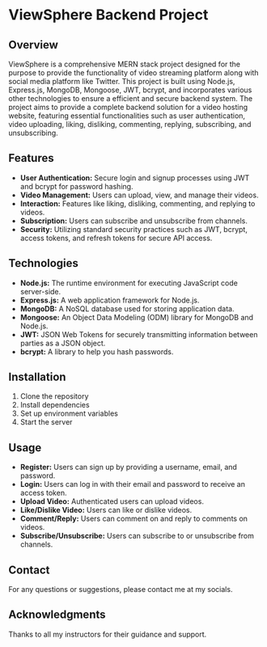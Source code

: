 <!DOCTYPE html>
<html>
<head>
</head>
<body>
  <h1>ViewSphere Backend Project</h1>
  
  <h2>Overview</h2>
  <p>
    ViewSphere is a comprehensive MERN stack project designed for the purpose to provide the functionality of video streaming platform along with social media platform like Twitter. This project is built using Node.js, Express.js, MongoDB, Mongoose, JWT, bcrypt, and incorporates various other technologies to ensure a efficient and secure backend system. The project aims to provide a complete backend solution for a video hosting website, featuring essential functionalities such as user authentication, video uploading, liking, disliking, commenting, replying, subscribing, and unsubscribing.
  </p>

  <h2>Features</h2>
  <ul>
    <li><strong>User Authentication:</strong> Secure login and signup processes using JWT and bcrypt for password hashing.</li>
    <li><strong>Video Management:</strong> Users can upload, view, and manage their videos.</li>
    <li><strong>Interaction:</strong> Features like liking, disliking, commenting, and replying to videos.</li>
    <li><strong>Subscription:</strong> Users can subscribe and unsubscribe from channels.</li>
    <li><strong>Security:</strong> Utilizing standard security practices such as JWT, bcrypt, access tokens, and refresh tokens for secure API access.</li>
  </ul>

  <h2>Technologies</h2>
  <ul>
    <li><strong>Node.js:</strong> The runtime environment for executing JavaScript code server-side.</li>
    <li><strong>Express.js:</strong> A web application framework for Node.js.</li>
    <li><strong>MongoDB:</strong> A NoSQL database used for storing application data.</li>
    <li><strong>Mongoose:</strong> An Object Data Modeling (ODM) library for MongoDB and Node.js.</li>
    <li><strong>JWT:</strong> JSON Web Tokens for securely transmitting information between parties as a JSON object.</li>
    <li><strong>bcrypt:</strong> A library to help you hash passwords.</li>
  </ul>

  <h2>Installation</h2>
  <ol>
    <li>Clone the repository
<!--       <pre><code>git clone https://github.com/Akshi44/ViewSphere.git
cd ViewSphere</code></pre> -->
    </li>
    <li>Install dependencies
<!--       <pre><code>npm install</code></pre> -->
    </li>
    <li>Set up environment variables
<!--       <p>Create a <code>.env</code> file in the root directory and add the following variables:</p>
      <pre><code>PORT=your_port
MONGODB_URI=your_mongodb_uri
JWT_SECRET=your_jwt_secret</code></pre> -->
    </li>
    <li>Start the server
<!--       <pre><code>npm start</code></pre> -->
    </li>
  </ol>

  <h2>Usage</h2>
  <ul>
    <li><strong>Register:</strong> Users can sign up by providing a username, email, and password.</li>
    <li><strong>Login:</strong> Users can log in with their email and password to receive an access token.</li>
    <li><strong>Upload Video:</strong> Authenticated users can upload videos.</li>
    <li><strong>Like/Dislike Video:</strong> Users can like or dislike videos.</li>
    <li><strong>Comment/Reply:</strong> Users can comment on and reply to comments on videos.</li>
    <li><strong>Subscribe/Unsubscribe:</strong> Users can subscribe to or unsubscribe from channels.</li>
  </ul>

  <h2>Contact</h2>
  <p>For any questions or suggestions, please contact me at my socials.</p>

  <h2>Acknowledgments</h2>
  <p>Thanks to all my instructors for their guidance and support.</p>
</body>
</html>

